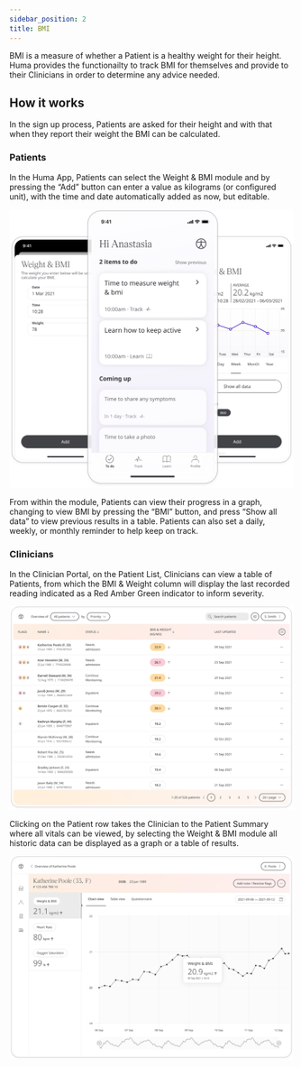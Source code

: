 ```yaml
---
sidebar_position: 2
title: BMI
---
```


BMI is a measure of whether a Patient is a healthy weight for their height. Huma provides the functionailty to track BMI for themselves and provide to their Clinicians in order to determine any advice needed.

## How it works

In the sign up process, Patients are asked for their height and with that when they report their weight the BMI can be calculated. 

### Patients

In the Huma App, Patients can select the Weight & BMI module and by pressing the “Add” button can enter a value as kilograms (or configured unit), with the time and date automatically added as now, but editable. 

![Reporting Weight for BMI in the Huma App](./assets/bmi.svg)

From within the module, Patients can view their progress in a graph, changing to view BMI by pressing the “BMI” button, and press “Show all data” to view previous results in a table. Patients can also set a daily, weekly, or monthly reminder to help keep on track.

### Clinicians

In the Clinician Portal, on the Patient List, Clinicians can view a table of Patients, from which the BMI & Weight column will display the last recorded reading indicated as a Red Amber Green indicator to inform severity. 

![Viewing BMI in the Clinician Portal](./assets/cp-patient-list-bmi.svg)

Clicking on the Patient row takes the Clinician to the Patient Summary where all vitals can be viewed, by selecting the Weight & BMI module all historic data can be displayed as a graph or a table of results.

![Viewing BMI module details in the Clinician Portal](./assets/cp-module-details-bmi.svg)